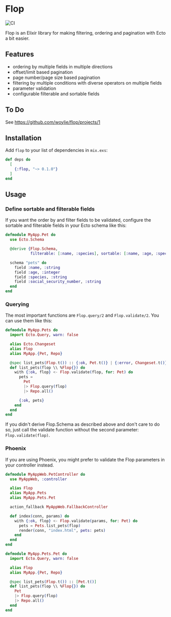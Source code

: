 # Flop

![CI](https://github.com/woylie/flop/workflows/CI/badge.svg)

Flop is an Elixir library for making filtering, ordering and pagination with
Ecto a bit easier.

## Features

- ordering by multiple fields in multiple directions
- offset/limit based pagination
- page number/page size based pagination
- filtering by multiple conditions with diverse operators on multiple fields
- parameter validation
- configurable filterable and sortable fields

## To Do

See https://github.com/woylie/flop/projects/1

## Installation

Add `flop` to your list of dependencies in `mix.exs`:

```elixir
def deps do
  [
    {:flop, "~> 0.1.0"}
  ]
end
```

## Usage

### Define sortable and filterable fields

If you want the order by and filter fields to be validated, configure the
sortable and filterable fields in your Ecto schema like this:

```elixir
defmodule MyApp.Pet do
  use Ecto.Schema

  @derive {Flop.Schema,
           filterable: [:name, :species], sortable: [:name, :age, :species]}

  schema "pets" do
    field :name, :string
    field :age, :integer
    field :species, :string
    field :social_security_number, :string
  end
end
```

### Querying

The most important functions are `Flop.query/2` and `Flop.validate/2`. You can
use them like this:

```elixir
defmodule MyApp.Pets do
  import Ecto.Query, warn: false

  alias Ecto.Changeset
  alias Flop
  alias MyApp.{Pet, Repo}

  @spec list_pets(Flop.t()) :: {:ok, Pet.t()} | {:error, Changeset.t()}
  def list_pets(flop \\ %Flop{}) do
    with {:ok, flop} <- Flop.validate(flop, for: Pet) do
      pets =
        Pet
        |> Flop.query(flop)
        |> Repo.all()

      {:ok, pets}
    end
  end
end
```

If you didn't derive Flop.Schema as described above and don't care to do so,
just call the validate function without the second parameter:
`Flop.validate(flop)`.

### Phoenix

If you are using Phoenix, you might prefer to validate the Flop parameters in
your controller instead.

```elixir
defmodule MyAppWeb.PetController do
  use MyAppWeb, :controller

  alias Flop
  alias MyApp.Pets
  alias MyApp.Pets.Pet

  action_fallback MyAppWeb.FallbackController

  def index(conn, params) do
    with {:ok, flop} <- Flop.validate(params, for: Pet) do
      pets = Pets.list_pets(flop)
      render(conn, "index.html", pets: pets)
    end
  end
end

defmodule MyApp.Pets.Pet do
  import Ecto.Query, warn: false

  alias Flop
  alias MyApp.{Pet, Repo}

  @spec list_pets(Flop.t()) :: [Pet.t()]
  def list_pets(flop \\ %Flop{}) do
    Pet
    |> Flop.query(flop)
    |> Repo.all()
  end
end
```
